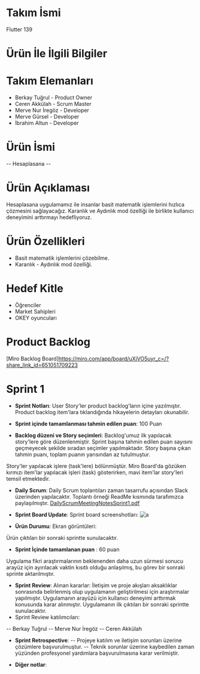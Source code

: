 # Takım İsmi
Flutter 139
# Ürün İle İlgili Bilgiler
# Takım Elemanları
* Berkay Tuğrul - Product Owner
* Ceren Akkülah - Scrum Master
* Merve Nur İregöz - Developer
* Merve Gürsel - Developer
* İbrahim Altun - Developer
# Ürün İsmi
-- Hesaplasana --
# Ürün Açıklaması
Hesaplasana uygulamamız ile insanlar basit matematik işlemlerini hızlıca çözmesini sağlayacağız. Karanlık ve Aydınlık mod özelliği ile birlikte kullanıcı deneyimini arttırmayı hedefliyoruz.
# Ürün Özellikleri
* Basit matematik işlemlerini çözebilme.
* Karanlık - Aydınlık mod özelliği.
# Hedef Kitle
* Öğrenciler
* Market Sahipleri
* OKEY oyuncuları
# Product Backlog

[Miro Backlog Board]https://miro.com/app/board/uXjVO5uyr_c=/?share_link_id=651051709223

# Sprint 1
* **Sprint Notları**: User Story'ler product backlog'ların içine yazılmıştır. Product backlog item'lara tıklandığında hikayelerin detayları okunabilir.

* **Sprint içinde tamamlanması tahmin edilen puan**: 100 Puan

* **Backlog düzeni ve Story seçimleri**: Backlog'umuz ilk yapılacak story'lere göre düzenlenmiştir. Sprint başına tahmin edilen puan sayısını geçmeyecek şekilde sıradan seçimler yapılmaktadır. Story başına çıkan tahmin puanı, toplam puanın yarısından az tutulmuştur.

Story'ler yapılacak işlere (task'lere) bölünmüştür. Miro Board'da gözüken kırmızı item'lar yapılacak işleri (task) gösterirken, mavi item'lar story'leri temsil etmektedir.
* **Daily Scrum**: Daily Scrum toplantıları zaman tasarrufu açısından Slack üzerinden yapılacaktır. Toplantı örneği ReadMe kısmında tarafımızca paylaşılmıştır. [DailyScrumMeetingNotesSprint1.pdf](https://github.com/berkaytugrull/bootcamp/files/8654608/DailyScrumMeetingNotesSprint1.pdf)

* **Sprint Board Update**: Sprint board screenshotları:
![a](https://user-images.githubusercontent.com/66042526/167478423-75ffcccf-8cf6-4c88-8871-1204e1489cd3.jpg)

* **Ürün Durumu**: Ekran görüntüleri:

Ürün çıktıları bir sonraki sprintte sunulacaktır.

* **Sprint İçinde tamamlanan puan** : 60 puan

Uygulama fikri araştırmalarının beklenenden daha uzun sürmesi sonucu arayüz için ayırılacak vaktin kısıtlı olduğu anlaşılmış, bu görev bir sonraki sprinte aktarılmıştır.

* **Sprint Review**: 
 Alınan kararlar: İletişim ve proje akışları aksaklıklar sonrasında belirlenmiş olup uygulamanın geliştirilmesi için araştırmalar yapılmıştır. Uygulamanın arayüzü için kullanıcı deneyimi arttırmak konusunda karar alınmıştır. Uygulamanın ilk çıktıları bir sonraki sprintte sunulacaktır.
*  Sprint Review katılımcıları:

-- Berkay Tuğrul 
-- Merve Nur İregöz
-- Ceren Akkülah
  
* **Sprint Retrospective**:
-- Projeye katılım ve iletişim sorunları üzerine çözümlere başvurulmuştur.
-- Teknik sorunlar üzerine kaybedilen zaman yüzünden profesyonel yardımlara başvurulmasına karar verilmiştir.
 
* **Diğer notlar**:
